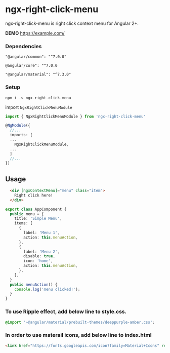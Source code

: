 # ngx-right-click-menu

ngx-right-click-menu is right click context menu for Angular 2+.

__DEMO__ https://example.com/

### Dependencies

`"@angular/common": "^7.0.0"`

`@angular/core": "^7.0.0`

`"@angular/material": "^7.3.0"`

### Setup
  `npm i -s ngx-right-click-menu`
  
import `NgxRightClickMenuModule`

````typescript
import { NgxRightClickMenuModule } from 'ngx-right-click-menu'

@NgModule({
  //...
  imports: [
  ...
    NgxRightClickMenuModule,
  ...
  ]
  //...
})
````

## Usage

````html
  <div [ngxContextMenu]="menu" class="item">
    Right click here!
  </div>
````

````typescript
export class AppComponent {
  public menu = {
    title: 'Simple Menu',
    items: [
      {
        label: 'Menu 1',
        action: this.menuAction,
      },
      {
        label: 'Menu 2',
        disable: true,
        icon: 'home',
        action: this.menuAction,
      },
    ],
  }
  public menuAction() {
    console.log('menu clicked!');
  }
}
````

### To use Ripple effect, add below line to style.css.

``` css
@import '~@angular/material/prebuilt-themes/deeppurple-amber.css';
```

### In order to use materail icons, add below line to index.html

```html
<link href="https://fonts.googleapis.com/icon?family=Material+Icons" rel="stylesheet">
```
